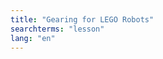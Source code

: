 ```yaml
---
title: "Gearing for LEGO Robots"
searchterms: "lesson"
lang: "en"
---
```




<div class="content-tab closed" style="display: none;">

                                  <ul>
                                      <li>Slides: <a href="translations/en-us/robots/Gears.pptx">PPTX</a>, <a href="translations/en-us/robots/Gears.pdf">PDF </a></li>


                                    </ul>

                                      </div>
